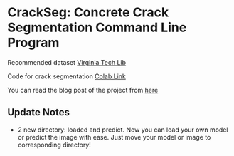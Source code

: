 # CrackSeg: Concrete Crack Segmentation Command Line Program

Recommended dataset [Virginia Tech Lib](https://data.lib.vt.edu/articles/dataset/Concrete_Crack_Conglomerate_Dataset/16625056?file=30916681)

Code for crack segmentation [Colab Link](https://colab.research.google.com/drive/1xsamU5p_Q-F5k6A3o8oBZeD-ishhRXjN?usp=sharing)

You can read the blog post of the project from [here](https://www.binamod.com/post/crack-segmentation?lang=en)



## Update Notes
- 2 new directory: loaded and predict. Now you can load your own model or predict the image with ease. Just move your model or image to corresponding directory!
